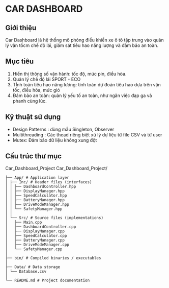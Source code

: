 #  CAR DASHBOARD

## Giới thiệu
Car Dashboard là hệ thống mô phỏng điều khiển xe ô tô tập trung vào quản lý vận tốcm chế độ lái, giám sát tiêu hao năng lượng và đảm bảo an toàn.
## Mục tiêu
1. Hiển thị thông số vận hành: tốc độ, mức pin, điều hòa.
2. Quản lý chế độ lái SPORT - ECO
3. TÍnh toán tiêu hao năng lượng: tính toán dự đoán tiêu hao dựa trên vận tốc, điều hòa, mức gió
4. Đảm bảo an toàn: quản lý yếu tố an toàn, như ngăn việc đạp ga và phanh cùng lúc.

## Kỹ thuật sử dụng
- Design Patterns : dùng mẫu Singleton, Observer
- Multithreading : Các thead riêng biệt xử lý dự liệu từ file CSV và từ user
- Mutex: Đảm bảo dữ liệu không xung đột
## Cấu trúc thư mục
Car_Dashboard_Project
Car_Dashboard_Project/
```
├── App/ # Application layer
│ ├── Inc/ # Header files (interfaces)
│ │ ├── DashboardController.hpp
│ │ ├── DisplayManager.hpp
│ │ ├── SpeedCalculator.hpp
│ │ ├── BatteryManager.hpp
│ │ ├── DriveModeManager.hpp
│ │ └── SafetyManager.hpp
│ │
│ └── Src/ # Source files (implementations)
│   ├── Main.cpp
│   ├── DashboardController.cpp
│   ├── DisplayManager.cpp
│   ├── SpeedCalculator.cpp
│   ├── BatteryManager.cpp
│   ├── DriveModeManager.cpp
│   └── SafetyManager.cpp
│
├── bin/ # Compiled binaries / executables
│
├── Data/ # Data storage
│ └── Database.csv
│
└── README.md # Project documentation
```
